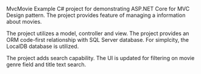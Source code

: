 MvcMovie
Example C# project for demonstrating ASP.NET Core for MVC Design pattern. The project provides feature of managing a information about movies.

The project utilizes a model, controller and view.
The project provides an ORM code-first relationship with SQL Server database. For simplcity, the LocalDB database is utilized.

The project adds search capability. The UI is updated for filtering on movie genre field and title text search.
